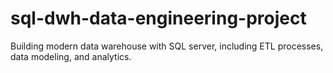 # sql-dwh-data-engineering-project
Building modern data warehouse with SQL server, including ETL processes, data modeling, and analytics.
